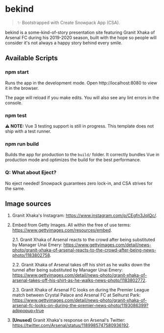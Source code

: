 # bekind

> ✨ Bootstrapped with Create Snowpack App (CSA).

bekind is a some-kind-of-story presentation site featuring Granit Xhaka of Arsenal FC during his 2019-2020 season, built with the hope so people will consider it's not always a happy story behind every smile.

## Available Scripts

### npm start

Runs the app in the development mode.
Open http://localhost:8080 to view it in the browser.

The page will reload if you make edits.
You will also see any lint errors in the console.

### npm test

**⚠️ NOTE:** Vue 3 testing support is still in progress. This template does not ship with a test runner.

### npm run build

Builds the app for production to the `build/` folder.
It correctly bundles Vue in production mode and optimizes the build for the best performance.

### Q: What about Eject?

No eject needed! Snowpack guarantees zero lock-in, and CSA strives for the same.

## Image sources

1. Granit Xhaka's Instagram: https://www.instagram.com/p/CEgfn3JqlQc/.
2. Embed from Getty Images. All within the free of use terms: https://www.gettyimages.com/resources/embed.

   2.1. Granit Xhaka of Arsenal reacts to the crowd after being substituted by Manager Unai Emery: https://www.gettyimages.com/detail/news-photo/granit-xhaka-of-arsenal-reacts-to-the-crowd-after-being-news-photo/1183802758.

   2.2. Granit Xhaka of Arsenal takes off his shirt as he walks down the tunnel after being substituted by Manager Unai Emery: https://www.gettyimages.com/detail/news-photo/granit-xhaka-of-arsenal-takes-off-his-shirt-as-he-walks-news-photo/1183802772.

   2.3. Granit Xhaka of Arsenal FC looks on during the Premier League match between Crystal Palace and Arsenal FC at Selhurst Park: https://www.gettyimages.com/detail/news-photo/granit-xhaka-of-arsenal-fc-looks-on-during-the-premier-news-photo/1193086399?adppopup=true

3. **[Unused]** Granit Xhaka's response on Arsenal's Twitter: https://twitter.com/Arsenal/status/1189985747580936192.
